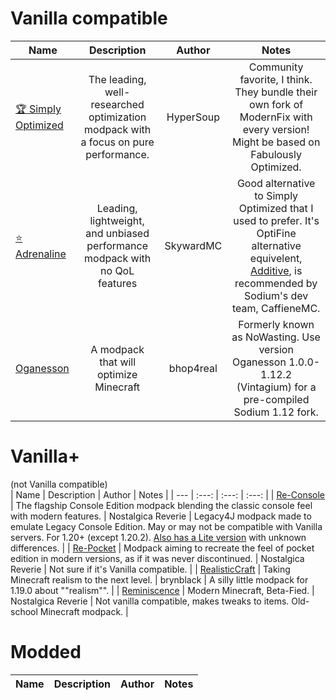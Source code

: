 # Vanilla compatible
| Name | Description | Author | Notes |
| --- | :---: | :---: | :---: |
| [🏆 Simply Optimized](modrinth.com/modpack/sop) | The leading, well-researched optimization modpack with a focus on pure performance. | HyperSoup | Community favorite, I think. They bundle their own fork of ModernFix with every version! Might be based on Fabulously Optimized. |
| [⭐ Adrenaline](https://modrinth.com/modpack/adrenaline) | Leading, lightweight, and unbiased performance modpack with no QoL features  | SkywardMC | Good alternative to Simply Optimized that I used to prefer. It's OptiFine alternative equivelent, [Additive](https://modrinth.com/modpack/additive), is recommended by Sodium's dev team, CaffieneMC. |
| [Oganesson](https://modrinth.com/modpack/oganesson) | A modpack that will optimize Minecraft | bhop4real | Formerly known as NoWasting. Use version Oganesson 1.0.0-1.12.2 (Vintagium) for a pre-compiled Sodium 1.12 fork. |

# Vanilla+
(not Vanilla compatible)       
| Name | Description | Author | Notes |
| --- | :---: | :---: | :---: |
| [Re-Console](https://modrinth.com/modpack/legacy-minecraft) | The flagship Console Edition modpack blending the classic console feel with modern features. | Nostalgica Reverie | Legacy4J modpack made to emulate Legacy Console Edition. May or may not be compatible with Vanilla servers. For 1.20+ (except 1.20.2). [Also has a Lite version](https://modrinth.com/modpack/legacy-minecraft-lite) with unknown differences. |
| [Re-Pocket](https://modrinth.com/modpack/re-pocket) | Modpack aiming to recreate the feel of pocket edition in modern versions, as if it was never discontinued. | Nostalgica Reverie | Not sure if it's Vanilla compatible. |
| [RealisticCraft](https://modrinth.com/modpack/realisticcraft) | Taking Minecraft realism to the next level. | brynblack | A silly little modpack for 1.19.0 about ""realism"". |
| [Reminiscence](https://modrinth.com/modpack/reminiscence) | Modern Minecraft, Beta-Fied. | Nostalgica Reverie | Not vanilla compatible, makes tweaks to items. Old-school Minecraft modpack. |

# Modded
| Name | Description | Author | Notes |
| --- | :---: | :---: | :---: |

